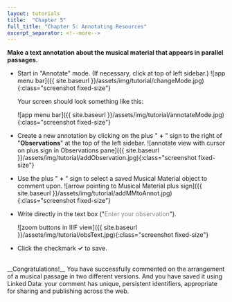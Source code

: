 ```yaml
---
layout: tutorials
title:  "Chapter 5"
full_title: "Chapter 5: Annotating Resources"
excerpt_separator: <!--more-->
---
```

<!-- * ### __[Click here for screencast]({{ site.baseurl }}/screencasts/sc_chapter5/)__ -->

__Make a text annotation about the musical material that appears in parallel passages.__

* Start in "Annotate" mode. (If necessary, click at top of left sidebar.)
    ![app menu bar]({{ site.baseurl }}/assets/img/tutorial/changeMode.jpg){:class="screenshot fixed-size"}

    Your screen should look something like this:

    ![app menu bar]({{ site.baseurl }}/assets/img/tutorial/annotateMode.jpg){:class="screenshot fixed-size"}

* Create a new annotation by clicking on the plus " __+__ " sign to the right of "__Observations__" at the top of the left sidebar.
    ![annotate view with cursor on plus sign in Observations pane]({{ site.baseurl }}/assets/img/tutorial/addObservation.jpg){:class="screenshot fixed-size"}

* Use the plus " __+__ " sign to select a saved Musical Material object to comment upon.
    ![arrow pointing to Musical Material plus sign]({{ site.baseurl }}/assets/img/tutorial/addMMtoAnnot.jpg){:class="screenshot fixed-size"}


* Write directly in the text box ("<span style="color:#888;">Enter your observation</span>").

    ![zoom buttons in IIIF view]({{ site.baseurl }}/assets/img/tutorial/obsText.jpg){:class="screenshot fixed-size"}

* Click the checkmark __✓__ to save.

<br>
__Congratulations!__ You have successfully commented on the arrangement of a musical passage in two different versions. And you have saved it using Linked Data: your comment has unique, persistent identifiers, appropriate for sharing and publishing across the web.
<br><br>
<!-- ### __[Proceed to Chapter 6]({{ site.baseurl }}/chapters/chapter6/):__ Under the Hood -->